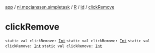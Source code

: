 [app](../../../index.md) / [nl.mpcjanssen.simpletask](../../index.md) / [R](../index.md) / [id](index.md) / [clickRemove](.)

# clickRemove

`static val clickRemove: `[`Int`](https://kotlinlang.org/api/latest/jvm/stdlib/kotlin/-int/index.html)
`static val clickRemove: `[`Int`](https://kotlinlang.org/api/latest/jvm/stdlib/kotlin/-int/index.html)
`static val clickRemove: `[`Int`](https://kotlinlang.org/api/latest/jvm/stdlib/kotlin/-int/index.html)
`static val clickRemove: `[`Int`](https://kotlinlang.org/api/latest/jvm/stdlib/kotlin/-int/index.html)